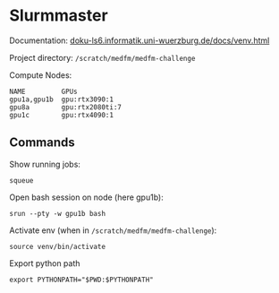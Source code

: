 # Slurmmaster
Documentation:
[doku-ls6.informatik.uni-wuerzburg.de/docs/venv.html]()

Project directory: ```/scratch/medfm/medfm-challenge``` <br>

Compute Nodes:
````commandline
NAME         GPUs
gpu1a,gpu1b  gpu:rtx3090:1
gpu8a        gpu:rtx2080ti:7
gpu1c        gpu:rtx4090:1
````

## Commands
Show running jobs:
````commandline
squeue 
````
Open bash session on node (here gpu1b):
````commandline
srun --pty -w gpu1b bash
````
Activate env (when in ```/scratch/medfm/medfm-challenge```):
````commandline
source venv/bin/activate
````
Export python path
````commandline
export PYTHONPATH="$PWD:$PYTHONPATH"
````